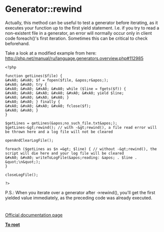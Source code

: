 # Generator::rewind





Actually, this method can be useful to test a generator before iterating, as it executes your function up to the first yield statement. I.e. if you try to read a non-existent file in a generator, an error will normally occur only in client code foreach()&apos;s first iteration. Sometimes this can be critical to check beforehand.

Take a look at a modified example from here:
http://php.net/manual/ru/language.generators.overview.php#112985



```
<?php

function getLines($file) {
&#xA0; &#xA0; $f = fopen($file, &apos;r&apos;);
&#xA0; &#xA0; try {
&#xA0; &#xA0; &#xA0; &#xA0; while ($line = fgets($f)) {
&#xA0; &#xA0; &#xA0; &#xA0; &#xA0; &#xA0; yield $line;
&#xA0; &#xA0; &#xA0; &#xA0; }
&#xA0; &#xA0; } finally {
&#xA0; &#xA0; &#xA0; &#xA0; fclose($f);
&#xA0; &#xA0; }
}

$getLines = getLines(&apos;no_such_file.txt&apos;);
$getLines-&gt;rewind(); // with -&gt;rewind(), a file read error will be thrown here and a log file will not be cleared

openAndClearLogFile();

foreach ($getLines as $n =&gt; $line) { // without -&gt;rewind(), the script will die here and your log file will be cleared
&#xA0; &#xA0; writeToLogFile(&apos;reading: &apos; . $line . &quot;\n&quot;);
}

closeLogFile();

?>
```


P.S.: When you iterate over a generator after -&gt;rewind(), you&apos;ll get the first yielded value immediately, as the preceding code was already executed.

  

#

[Official documentation page](https://www.php.net/manual/en/generator.rewind.php)

**[To root](/README.md)**